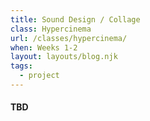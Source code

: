 ```yaml
---
title: Sound Design / Collage
class: Hypercinema
url: /classes/hypercinema/
when: Weeks 1-2
layout: layouts/blog.njk
tags:
  - project
---
```


#### TBD
